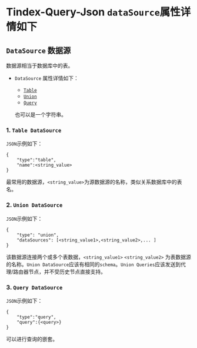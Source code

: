 # Tindex-Query-Json `dataSource`属性详情如下

## `DataSource` 数据源

数据源相当于数据库中的表。     

- `DataSource` 属性详情如下：
  - [`Table`](#Table)
  - [`Union`](#Union)
  - [`Query`](#Query)  

  也可以是一个字符串。

### <a id="Table" href="Table"></a>  1. `Table DataSource`
`JSON`示例如下：    
```
{
    "type":"table",  
    "name":<string_value>
}
```
最常用的数据源，`<string_value>`为源数据源的名称，类似关系数据库中的表名。

### <a id="Union" href="Union"></a> 2. `Union DataSource`
`JSON`示例如下：
```
{
    "type": "union",
    "dataSources": [<string_value1>,<string_value2>,... ]
}
```
该数据源连接两个或多个表数据，`<string_value1>` `<string_value2>` 为表数据源的名称。`Union DataSource`应该有相同的`schema`。`Union Queries`应该发送到代理/路由器节点，并不受历史节点直接支持。

### <a id="Query" href="Query"></a> 3. `Query DataSource`
`JSON`示例如下：
```
{
    "type":"query",
    "query":{<query>}   
}
```
可以进行查询的嵌套。